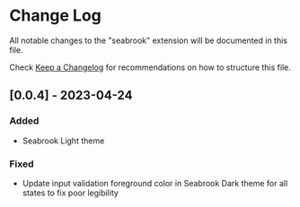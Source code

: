 # Change Log

All notable changes to the "seabrook" extension will be documented in this file.

Check [Keep a Changelog](http://keepachangelog.com/) for recommendations on how to structure this file.

## [0.0.4] - 2023-04-24

### Added

-   Seabrook Light theme

### Fixed

-   Update input validation foreground color in Seabrook Dark theme for all states to fix poor legibility
